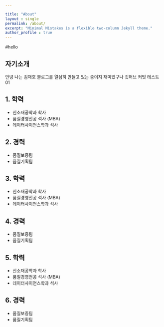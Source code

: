 ```yaml
---

title: "About"
layout : single
permalink: /about/
excerpt: "Minimal Mistakes is a flexible two-column Jekyll theme."
author_profile : true
---
```


#hello 

## 자기소개
안녕 나는 김재호 블로그를 열심히 만들고 있는 중이지 재미있구나
깃허브 커밋 테스트 01 

## 1. 학력
- 신소재공학과 학사
- 품질경영전공 석사 (MBA)
- 데이터사이언스학과 석사

## 2. 경력

- 품질보증팀
- 품질기획팀

## 3. 학력
- 신소재공학과 학사
- 품질경영전공 석사 (MBA)
- 데이터사이언스학과 석사

## 4. 경력

- 품질보증팀
- 품질기획팀

## 5. 학력
- 신소재공학과 학사
- 품질경영전공 석사 (MBA)
- 데이터사이언스학과 석사

## 6. 경력

- 품질보증팀
- 품질기획팀